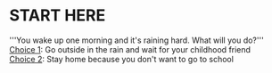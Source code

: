 # START HERE
'''You wake up one morning and it's raining hard. What will you do?'''  
[Choice 1](): Go outside in the rain and wait for your childhood friend   
[Choice 2](): Stay home because you don't want to go to school
